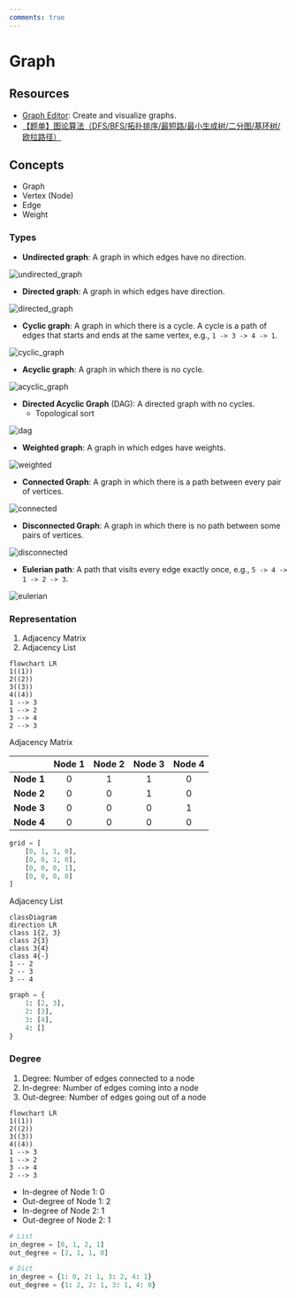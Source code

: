 ```yaml
---
comments: true
---
```


# Graph

## Resources

-   [Graph Editor](https://csacademy.com/app/graph_editor/): Create and visualize graphs.
-   [【题单】图论算法（DFS/BFS/拓扑排序/最短路/最小生成树/二分图/基环树/欧拉路径）](https://leetcode.cn/circle/discuss/01LUak/)

## Concepts

-   Graph
-   Vertex (Node)
-   Edge
-   Weight

### Types

-   **Undirected graph**: A graph in which edges have no direction.

![undirected_graph](../assets/undirected_graph.png)

-   **Directed graph**: A graph in which edges have direction.

![directed_graph](../assets/directed_graph.png)

-   **Cyclic graph**: A graph in which there is a cycle. A cycle is a path of edges that starts and ends at the same vertex, e.g., `1 -> 3 -> 4 -> 1`.

![cyclic_graph](../assets/cyclic_graph.png)

-   **Acyclic graph**: A graph in which there is no cycle.

![acyclic_graph](../assets/graph_acyclic.png)

-   **Directed Acyclic Graph** (DAG): A directed graph with no cycles.
    -   Topological sort

![dag](../assets/graph_dag.png)

-   **Weighted graph**: A graph in which edges have weights.

![weighted](../assets/graph_weighted.png)

-   **Connected Graph**: A graph in which there is a path between every pair of vertices.

![connected](../assets/graph_connected.png)

-   **Disconnected Graph**: A graph in which there is no path between some pairs of vertices.

![disconnected](../assets/graph_disconnected.png)

-   **Eulerian path**: A path that visits every edge exactly once, e.g., `5 -> 4 -> 1 -> 2 -> 3`.

![eulerian](../assets/graph_eulerian.png)

### Representation

1. Adjacency Matrix
2. Adjacency List

```mermaid
flowchart LR
1((1))
2((2))
3((3))
4((4))
1 --> 3
1 --> 2
3 --> 4
2 --> 3
```

Adjacency Matrix

|            | Node 1 | Node 2 | Node 3 | Node 4 |
| :--------: | :----: | :----: | :----: | :----: |
| **Node 1** |   0    |   1    |   1    |   0    |
| **Node 2** |   0    |   0    |   1    |   0    |
| **Node 3** |   0    |   0    |   0    |   1    |
| **Node 4** |   0    |   0    |   0    |   0    |

```python
grid = [
    [0, 1, 1, 0],
    [0, 0, 1, 0],
    [0, 0, 0, 1],
    [0, 0, 0, 0]
]
```

Adjacency List

```mermaid
classDiagram
direction LR
class 1{2, 3}
class 2{3}
class 3{4}
class 4{-}
1 -- 2
2 -- 3
3 -- 4
```

```python
graph = {
    1: [2, 3],
    2: [3],
    3: [4],
    4: []
}
```

### Degree

1. Degree: Number of edges connected to a node
2. In-degree: Number of edges coming into a node
3. Out-degree: Number of edges going out of a node

```mermaid
flowchart LR
1((1))
2((2))
3((3))
4((4))
1 --> 3
1 --> 2
3 --> 4
2 --> 3
```

-   In-degree of Node 1: 0
-   Out-degree of Node 1: 2
-   In-degree of Node 2: 1
-   Out-degree of Node 2: 1

```python
# List
in_degree = [0, 1, 2, 1]
out_degree = [2, 1, 1, 0]

# Dict
in_degree = {1: 0, 2: 1, 3: 2, 4: 1}
out_degree = {1: 2, 2: 1, 3: 1, 4: 0}
```
